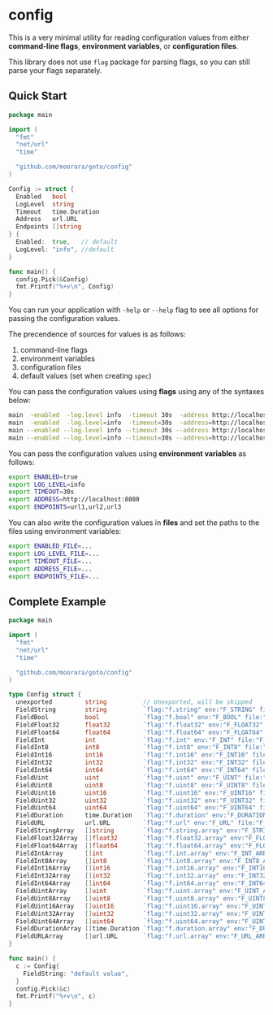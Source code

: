 # config

This is a very minimal utility for reading configuration values from either
**command-line flags**, **environment variables**, or **configuration files**.

This library does not use `flag` package for parsing flags, so you can still parse your flags separately.

## Quick Start

```go
package main

import (
  "fmt"
  "net/url"
  "time"

  "github.com/moorara/goto/config"
)

Config := struct {
  Enabled   bool
  LogLevel  string
  Timeout   time.Duration
  Address   url.URL
  Endpoints []string
} {
  Enabled:  true,   // default
  LogLevel: "info", //default
}

func main() {
  config.Pick(&Config)
  fmt.Printf("%+v\n", Config)
}
```

You can run your application with `-help` or `--help` flag to see all options for passing the configuration values.

The precendence of sources for values is as follows:

  1. command-line flags
  2. environment variables
  3. configuration files
  4. default values (set when creating `spec`)

You can pass the configuration values using **flags** using any of the syntaxes below:

```bash
main  -enabled  -log.level info  -timeout 30s  -address http://localhost:8080  -endpoints url1,url2,url3
main  -enabled  -log.level=info  -timeout=30s  -address=http://localhost:8080  -endpoints=url1,url2,url3
main --enabled --log.level info --timeout 30s --address http://localhost:8080 --endpoints url1,url2,url3
main --enabled --log.level=info --timeout=30s --address=http://localhost:8080 --endpoints=url1,url2,url3
```

You can pass the configuration values using **environment variables** as follows:

```bash
export ENABLED=true
export LOG_LEVEL=info
export TIMEOUT=30s
export ADDRESS=http://localhost:8080
export ENDPOINTS=url1,url2,url3
```

You can also write the configuration values in **files**
and set the paths to the files using environment variables:

```bash
export ENABLED_FILE=...
export LOG_LEVEL_FILE=...
export TIMEOUT_FILE=...
export ADDRESS_FILE=...
export ENDPOINTS_FILE=...
```

## Complete Example

```go
package main

import (
  "fmt"
  "net/url"
  "time"

  "github.com/moorara/goto/config"
)

type Config struct {
  unexported         string          // Unexported, will be skipped
  FieldString        string          `flag:"f.string" env:"F_STRING" file:"F_STRING_FILE"`
  FieldBool          bool            `flag:"f.bool" env:"F_BOOL" file:"F_BOOL_FILE"`
  FieldFloat32       float32         `flag:"f.float32" env:"F_FLOAT32" file:"F_FLOAT32_FILE"`
  FieldFloat64       float64         `flag:"f.float64" env:"F_FLOAT64" file:"F_FLOAT64_FILE"`
  FieldInt           int             `flag:"f.int" env:"F_INT" file:"F_INT_FILE"`
  FieldInt8          int8            `flag:"f.int8" env:"F_INT8" file:"F_INT8_FILE"`
  FieldInt16         int16           `flag:"f.int16" env:"F_INT16" file:"F_INT16_FILE"`
  FieldInt32         int32           `flag:"f.int32" env:"F_INT32" file:"F_INT32_FILE"`
  FieldInt64         int64           `flag:"f.int64" env:"F_INT64" file:"F_INT64_FILE"`
  FieldUint          uint            `flag:"f.uint" env:"F_UINT" file:"F_UINT_FILE"`
  FieldUint8         uint8           `flag:"f.uint8" env:"F_UINT8" file:"F_UINT8_FILE"`
  FieldUint16        uint16          `flag:"f.uint16" env:"F_UINT16" file:"F_UINT16_FILE"`
  FieldUint32        uint32          `flag:"f.uint32" env:"F_UINT32" file:"F_UINT32_FILE"`
  FieldUint64        uint64          `flag:"f.uint64" env:"F_UINT64" file:"F_UINT64_FILE"`
  FieldDuration      time.Duration   `flag:"f.duration" env:"F_DURATION" file:"F_DURATION_FILE"`
  FieldURL           url.URL         `flag:"f.url" env:"F_URL" file:"F_URL_FILE"`
  FieldStringArray   []string        `flag:"f.string.array" env:"F_STRING_ARRAY" file:"F_STRING_ARRAY_FILE" sep:","`
  FieldFloat32Array  []float32       `flag:"f.float32.array" env:"F_FLOAT32_ARRAY" file:"F_FLOAT32_ARRAY_FILE" sep:","`
  FieldFloat64Array  []float64       `flag:"f.float64.array" env:"F_FLOAT64_ARRAY" file:"F_FLOAT64_ARRAY_FILE" sep:","`
  FieldIntArray      []int           `flag:"f.int.array" env:"F_INT_ARRAY" file:"F_INT_ARRAY_FILE" sep:","`
  FieldInt8Array     []int8          `flag:"f.int8.array" env:"F_INT8_ARRAY" file:"F_INT8_ARRAY_FILE" sep:","`
  FieldInt16Array    []int16         `flag:"f.int16.array" env:"F_INT16_ARRAY" file:"F_INT16_ARRAY_FILE" sep:","`
  FieldInt32Array    []int32         `flag:"f.int32.array" env:"F_INT32_ARRAY" file:"F_INT32_ARRAY_FILE" sep:","`
  FieldInt64Array    []int64         `flag:"f.int64.array" env:"F_INT64_ARRAY" file:"F_INT64_ARRAY_FILE" sep:","`
  FieldUintArray     []uint          `flag:"f.uint.array" env:"F_UINT_ARRAY" file:"F_UINT_ARRAY_FILE" sep:","`
  FieldUint8Array    []uint8         `flag:"f.uint8.array" env:"F_UINT8_ARRAY" file:"F_UINT8_ARRAY_FILE" sep:","`
  FieldUint16Array   []uint16        `flag:"f.uint16.array" env:"F_UINT16_ARRAY" file:"F_UINT16_ARRAY_FILE" sep:","`
  FieldUint32Array   []uint32        `flag:"f.uint32.array" env:"F_UINT32_ARRAY" file:"F_UINT32_ARRAY_FILE" sep:","`
  FieldUint64Array   []uint64        `flag:"f.uint64.array" env:"F_UINT64_ARRAY" file:"F_UINT64_ARRAY_FILE" sep:","`
  FieldDurationArray []time.Duration `flag:"f.duration.array" env:"F_DURATION_ARRAY" file:"F_DURATION_ARRAY_FILE" sep:","`
  FieldURLArray      []url.URL       `flag:"f.url.array" env:"F_URL_ARRAY" file:"F_URL_ARRAY_FILE" sep:","`
}

func main() {
  c := Config{
    FieldString: "default value",
  }
  config.Pick(&c)
  fmt.Printf("%+v\n", c)
}
```
